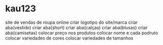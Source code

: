 # kau123
site de vendas de roupa online
criar logotipo do site/marca
criar aba(vestido)
criar aba(short)
criar aba(calças)
criar aba(blusas)
criar aba(camisetas)
colocar preço nos produtos
colocar nome e cada podruto
colocar variedades de cores
colocar variedades de tamanhos
